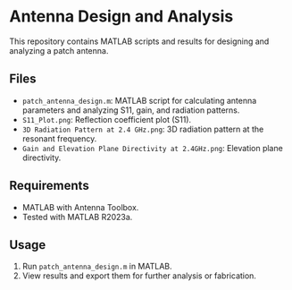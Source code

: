 # Antenna Design and Analysis

This repository contains MATLAB scripts and results for designing and analyzing a patch antenna.

## Files
- `patch_antenna_design.m`: MATLAB script for calculating antenna parameters and analyzing S11, gain, and radiation patterns.
- `S11_Plot.png`: Reflection coefficient plot (S11).
- `3D Radiation Pattern at 2.4 GHz.png`: 3D radiation pattern at the resonant frequency.
- `Gain and Elevation Plane Directivity at 2.4GHz.png`: Elevation plane directivity.

## Requirements
- MATLAB with Antenna Toolbox.
- Tested with MATLAB R2023a.

## Usage
1. Run `patch_antenna_design.m` in MATLAB.
2. View results and export them for further analysis or fabrication.

